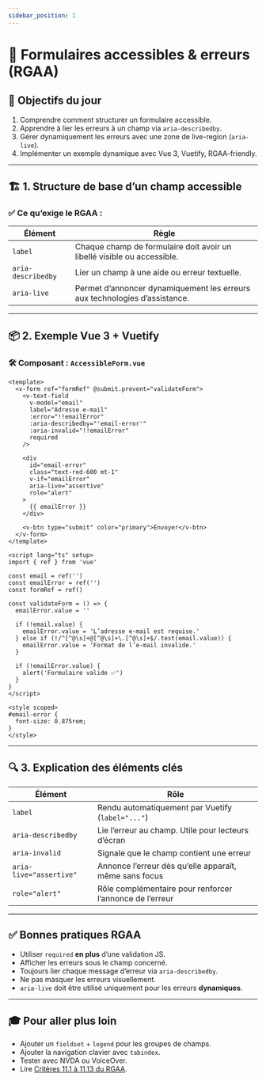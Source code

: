 ```yaml
---
sidebar_position: 1
---
```


# 🧠 Formulaires accessibles & erreurs (RGAA)

## 🎯 Objectifs du jour

1. Comprendre comment structurer un formulaire accessible.
2. Apprendre à lier les erreurs à un champ via `aria-describedby`.
3. Gérer dynamiquement les erreurs avec une zone de live-region (`aria-live`).
4. Implémenter un exemple dynamique avec Vue 3, Vuetify, RGAA-friendly.

---

## 🏗️ 1. Structure de base d’un champ accessible

### ✅ Ce qu’exige le RGAA :

| Élément            | Règle                                                                      |
| ------------------ | -------------------------------------------------------------------------- |
| `label`            | Chaque champ de formulaire doit avoir un libellé visible ou accessible.    |
| `aria-describedby` | Lier un champ à une aide ou erreur textuelle.                              |
| `aria-live`        | Permet d’annoncer dynamiquement les erreurs aux technologies d’assistance. |

---

## 📦 2. Exemple Vue 3 + Vuetify

### 🛠️ Composant : `AccessibleForm.vue`

```vue
<template>
  <v-form ref="formRef" @submit.prevent="validateForm">
    <v-text-field
      v-model="email"
      label="Adresse e-mail"
      :error="!!emailError"
      :aria-describedby="'email-error'"
      :aria-invalid="!!emailError"
      required
    />

    <div
      id="email-error"
      class="text-red-600 mt-1"
      v-if="emailError"
      aria-live="assertive"
      role="alert"
    >
      {{ emailError }}
    </div>

    <v-btn type="submit" color="primary">Envoyer</v-btn>
  </v-form>
</template>

<script lang="ts" setup>
import { ref } from 'vue'

const email = ref('')
const emailError = ref('')
const formRef = ref()

const validateForm = () => {
  emailError.value = ''

  if (!email.value) {
    emailError.value = 'L’adresse e-mail est requise.'
  } else if (!/^[^@\s]+@[^@\s]+\.[^@\s]+$/.test(email.value)) {
    emailError.value = 'Format de l’e-mail invalide.'
  }

  if (!emailError.value) {
    alert('Formulaire valide ✅')
  }
}
</script>

<style scoped>
#email-error {
  font-size: 0.875rem;
}
</style>
```

---

## 🔍 3. Explication des éléments clés

| Élément                 | Rôle                                                     |
| ----------------------- | -------------------------------------------------------- |
| `label`                 | Rendu automatiquement par Vuetify (`label="..."`)        |
| `aria-describedby`      | Lie l’erreur au champ. Utile pour lecteurs d’écran       |
| `aria-invalid`          | Signale que le champ contient une erreur                 |
| `aria-live="assertive"` | Annonce l’erreur dès qu’elle apparaît, même sans focus   |
| `role="alert"`          | Rôle complémentaire pour renforcer l’annonce de l’erreur |

---

## ✅ Bonnes pratiques RGAA

- Utiliser `required` **en plus** d’une validation JS.
- Afficher les erreurs sous le champ concerné.
- Toujours lier chaque message d’erreur via `aria-describedby`.
- Ne pas masquer les erreurs visuellement.
- `aria-live` doit être utilisé uniquement pour les erreurs **dynamiques**.

---

## 🎓 Pour aller plus loin

- Ajouter un `fieldset` + `legend` pour les groupes de champs.
- Ajouter la navigation clavier avec `tabindex`.
- Tester avec NVDA ou VoiceOver.
- Lire [Critères 11.1 à 11.13 du RGAA](https://accessibilite.numerique.gouv.fr/methode/criteres/#formulaires).

